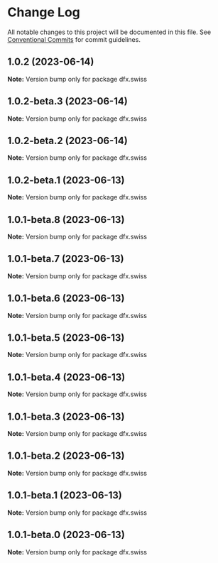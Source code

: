 # Change Log

All notable changes to this project will be documented in this file.
See [Conventional Commits](https://conventionalcommits.org) for commit guidelines.

## 1.0.2 (2023-06-14)

**Note:** Version bump only for package dfx.swiss





## 1.0.2-beta.3 (2023-06-14)

**Note:** Version bump only for package dfx.swiss





## 1.0.2-beta.2 (2023-06-14)

**Note:** Version bump only for package dfx.swiss





## 1.0.2-beta.1 (2023-06-13)

**Note:** Version bump only for package dfx.swiss





## 1.0.1-beta.8 (2023-06-13)

**Note:** Version bump only for package dfx.swiss





## 1.0.1-beta.7 (2023-06-13)

**Note:** Version bump only for package dfx.swiss





## 1.0.1-beta.6 (2023-06-13)

**Note:** Version bump only for package dfx.swiss





## 1.0.1-beta.5 (2023-06-13)

**Note:** Version bump only for package dfx.swiss





## 1.0.1-beta.4 (2023-06-13)

**Note:** Version bump only for package dfx.swiss





## 1.0.1-beta.3 (2023-06-13)

**Note:** Version bump only for package dfx.swiss





## 1.0.1-beta.2 (2023-06-13)

**Note:** Version bump only for package dfx.swiss





## 1.0.1-beta.1 (2023-06-13)

**Note:** Version bump only for package dfx.swiss





## 1.0.1-beta.0 (2023-06-13)

**Note:** Version bump only for package dfx.swiss

